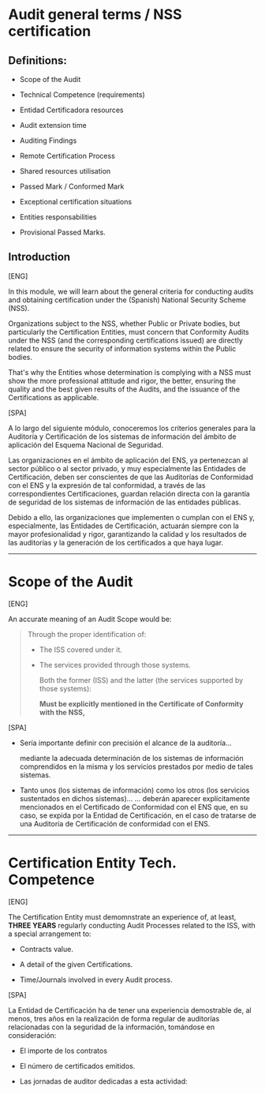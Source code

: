 # Audit general terms / NSS certification

## Definitions:

- Scope of the Audit
  
- Technical Competence (requirements)
  
- Entidad Certificadora resources
  
- Audit extension time
  
- Auditing Findings
  
- Remote Certification Process
  
- Shared resources utilisation
  
- Passed Mark / Conformed Mark
  
- Exceptional certification situations
  
- Entities responsabilities
  
- Provisional Passed Marks.
  

## Introduction

[ENG]

In this module, we will learn about the general criteria for conducting audits and obtaining certification under the (Spanish) National Security Scheme (NSS).

Organizations subject to the NSS, whether Public or Private bodies, but particularly the Certification Entities, must concern that Conformity Audits under the NSS (and the corresponding certifications issued) are directly related to ensure the security of information systems within the Public bodies.

That's why the Entities whose determination is complying with a NSS must show the more professional attitude and rigor, the better, ensuring the quality and the best given results of the Audits, and the issuance of the Certifications as applicable.

[SPA]

A lo largo del siguiente módulo, conoceremos los criterios generales para la Auditoría y Certificación de los sistemas de información del ámbito de aplicación del Esquema Nacional de Seguridad.

Las organizaciones en el ámbito de aplicación del ENS, ya pertenezcan al sector público o al sector privado, y muy especialmente las Entidades de Certificación, deben ser conscientes de que las Auditorías de Conformidad con el ENS y la expresión de tal conformidad, a través de las correspondientes Certificaciones, guardan relación directa con la garantía de seguridad de los sistemas de información de las entidades públicas.

Debido a ello, las organizaciones que implementen o cumplan con el ENS y, especialmente, las Entidades de Certificación, actuarán siempre con la mayor profesionalidad y rigor, garantizando la calidad y los resultados de las auditorías y la generación de los certificados a que haya lugar.
***

# Scope of the Audit

[ENG]

An accurate meaning of an Audit Scope would be:

> Through the proper identification of:
> 
> - The ISS covered under it.
>   
> - The services provided through those systems.
>   
>   Both the former (ISS) and the latter (the services supported by those systems):
>   
>   **Must be explicitly mentioned in the 
>   Certificate of Conformity with the NSS,**
>   

[SPA]

- Sería importante definir con precisión el alcance de la auditoría…
  
  mediante la adecuada determinación de los sistemas de información comprendidos en la misma y los servicios prestados por medio de tales sistemas.
  

- Tanto unos (los sistemas de información) como los otros (los servicios sustentados en dichos sistemas)… 
  ... deberán aparecer explícitamente mencionados en el Certificado de Conformidad con el ENS que, en su caso, se expida por la Entidad de Certificación, en el caso de tratarse de una Auditoría de Certificación de conformidad con el ENS.
***
# Certification Entity Tech. Competence

[ENG]

The Certification Entity must demomnstrate an experience of, at least, **THREE YEARS** regularly conducting Audit Processes related to the ISS, with a special arrangement to:

- Contracts value.
  
- A detail of the given Certifications.
  
- Time/Journals involved in every Audit process.
  

[SPA]

La Entidad de Certificación ha de tener una experiencia demostrable de, al menos, tres años en la realización de forma regular de auditorías relacionadas con la seguridad de la información, tomándose en consideración:

- El importe de los contratos

- El número de certificados emitidos.

- Las jornadas de auditor dedicadas a esta actividad:
